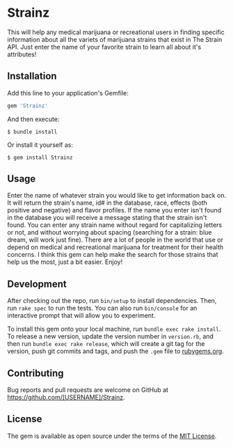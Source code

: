 # Strainz

This will help any medical marijuana or recreational users in finding specific information about all the variets of marijuana strains that exist in The Strain API.  Just enter the name of your favorite strain to learn all about it's attributes!

## Installation

Add this line to your application's Gemfile:

```ruby
gem 'Strainz'
```

And then execute:

    $ bundle install

Or install it yourself as:

    $ gem install Strainz

## Usage

Enter the name of whatever strain you would like to get information back on.  It will return the strain's name, id# in the database, race, effects (both positive and negative) and flavor profiles.  If the name you enter isn't found in the database you will receive a message stating that the strain isn't found.  You can enter any strain name without regard for capitalizing letters or not, and without worrying about spacing (searching for a strain: blue dream, will work just fine).  There are a lot of people in the world that use or depend on medical and recreational marijuana for treatment for their health concerns.  I think this gem can help make the search for those strains that help us the most, just a bit easier. Enjoy!

## Development

After checking out the repo, run `bin/setup` to install dependencies. Then, run `rake spec` to run the tests. You can also run `bin/console` for an interactive prompt that will allow you to experiment.

To install this gem onto your local machine, run `bundle exec rake install`. To release a new version, update the version number in `version.rb`, and then run `bundle exec rake release`, which will create a git tag for the version, push git commits and tags, and push the `.gem` file to [rubygems.org](https://rubygems.org).

## Contributing

Bug reports and pull requests are welcome on GitHub at https://github.com/[USERNAME]/Strainz.


## License

The gem is available as open source under the terms of the [MIT License](https://opensource.org/licenses/MIT).
